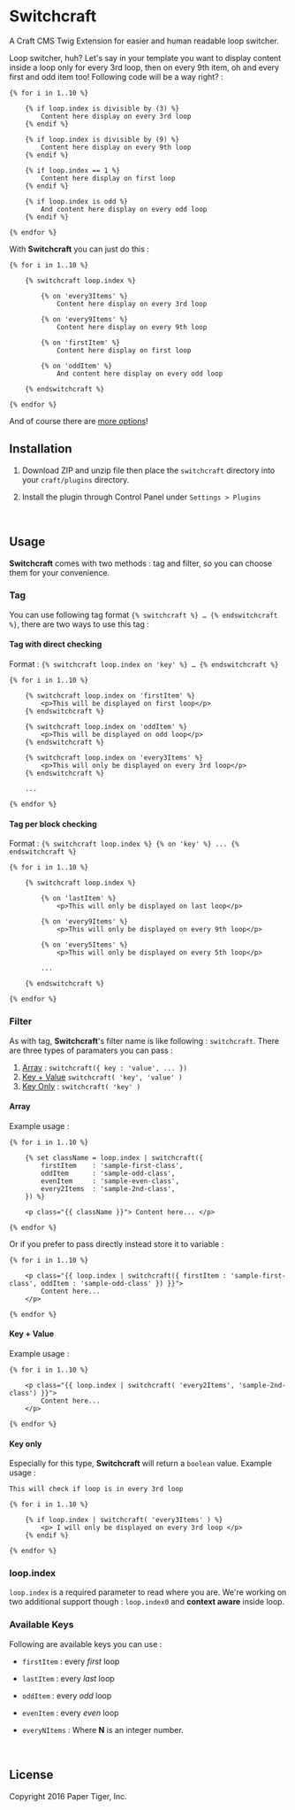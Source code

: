 # Switchcraft

A Craft CMS Twig Extension for easier and human readable loop switcher. 

Loop switcher, huh? Let's say in your template you want to display content inside a loop only for every 3rd loop, then on every 9th item, oh and every first and odd item too! Following code will be a way right? :

```Twig
{% for i in 1..10 %}

	{% if loop.index is divisible by (3) %}
		Content here display on every 3rd loop
	{% endif %}
	
	{% if loop.index is divisible by (9) %}
		Content here display on every 9th loop
	{% endif %}
	
	{% if loop.index == 1 %}
		Content here display on first loop
	{% endif %}
	
	{% if loop.index is odd %}
		And content here display on every odd loop
	{% endif %}
	
{% endfor %}
```

With **Switchcraft** you can just do this :

```Twig
{% for i in 1..10 %}

	{% switchcraft loop.index %}

		{% on 'every3Items' %}
			Content here display on every 3rd loop

		{% on 'every9Items' %}
			Content here display on every 9th loop

		{% on 'firstItem' %}
			Content here display on first loop
			
		{% on 'oddItem' %}
			And content here display on every odd loop

	{% endswitchcraft %}

{% endfor %}
```

And of course there are [more options](#usage)!



## Installation
1. Download ZIP and unzip file then place the `switchcraft` directory into your `craft/plugins` directory.

2. Install the plugin through Control Panel under `Settings > Plugins`

   ​

## Usage
**Switchcraft** comes with two methods : tag and filter, so you can choose them for your convenience.



### Tag

You can use following tag format `{% switchcraft %} … {% endswitchcraft %}`, there are two ways to use this tag :



#### Tag with direct checking

Format : `{% switchcraft loop.index on 'key' %} … {% endswitchcraft %}`

```Twig
{% for i in 1..10 %}
	
	{% switchcraft loop.index on 'firstItem' %}
		<p>This will be displayed on first loop</p>
	{% endswitchcraft %}

	{% switchcraft loop.index on 'oddItem' %}
		<p>This will be displayed on odd loop</p>
	{% endswitchcraft %}

	{% switchcraft loop.index on 'every3Items' %}
		<p>This will only be displayed on every 3rd loop</p>
	{% endswitchcraft %}
	
	...

{% endfor %}
```



#### Tag per block checking

Format : `{% switchcraft loop.index %} {% on 'key' %} ... {% endswitchcraft %}`

```Twig
{% for i in 1..10 %}

	{% switchcraft loop.index %}

		{% on 'lastItem' %}
			<p>This will only be displayed on last loop</p>

		{% on 'every9Items' %}
			<p>This will only be displayed on every 9th loop</p>

		{% on 'every5Items' %}
			<p>This will only be displayed on every 5th loop</p>
			
		...

	{% endswitchcraft %}

{% endfor %}
```



### Filter

As with tag, **Switchcraft**'s filter name is like following : `switchcraft`. There are three types of paramaters you can pass :

1. [Array](#array) : `switchcraft({ key : 'value', ... })`
2. [Key + Value](#key+value) `switchcraft( 'key', 'value' )`
3. [Key Only](#keyonly) : `switchcraft( 'key' )`




#### Array

Example usage :

```Twig
{% for i in 1..10 %}

	{% set className = loop.index | switchcraft({
		firstItem    : 'sample-first-class',
		oddItem      : 'sample-odd-class',
		evenItem     : 'sample-even-class',
		every2Items  : 'sample-2nd-class',
	}) %}
	
	<p class="{{ className }}"> Content here... </p>
	
{% endfor %}
```

Or if you prefer to pass directly instead store it to variable :

```Twig
{% for i in 1..10 %}

	<p class="{{ loop.index | switchcraft({ firstItem : 'sample-first-class', oddItem : 'sample-odd-class' }) }}">
		Content here...
	</p>
	
{% endfor %}
```



#### Key + Value

Example usage :

```Twig
{% for i in 1..10 %}

	<p class="{{ loop.index | switchcraft( 'every2Items', 'sample-2nd-class') }}">
		Content here...
	</p>
	
{% endfor %}
```



#### Key only

Especially for this type, **Switchcraft** will return a `boolean` value.  Example usage :

```Twig
This will check if loop is in every 3rd loop

{% for i in 1..10 %}

	{% if loop.index | switchcraft( 'every3Items' ) %}
		<p> I will only be displayed on every 3rd loop </p>
	{% endif %}
	
{% endfor %}
```



### loop.index

`loop.index` is a required parameter to read where you are. We're working on two additional support though : `loop.index0` and **context aware** inside loop.



### Available Keys

Following are available keys you can use :

- `firstItem` : every *first* loop

- `lastItem` : every *last* loop

- `oddItem` : every *odd* loop

- `evenItem` : every *even* loop

- `everyNItems` : Where **N** is an integer number.

  ​

## License

Copyright 2016 Paper Tiger, Inc.